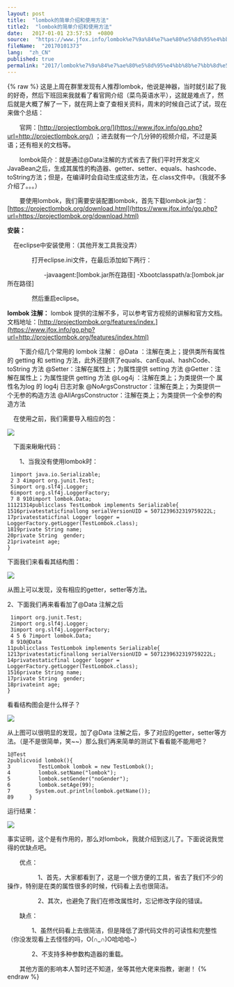 ```yaml
---
layout: post
title:  "lombok的简单介绍和使用方法"
title2:  "lombok的简单介绍和使用方法"
date:   2017-01-01 23:57:53  +0800
source:  "https://www.jfox.info/lombok%e7%9a%84%e7%ae%80%e5%8d%95%e4%bb%8b%e7%bb%8d%e5%92%8c%e4%bd%bf%e7%94%a8%e6%96%b9%e6%b3%95-2.html"
fileName:  "20170101373"
lang:  "zh_CN"
published: true
permalink: "2017/lombok%e7%9a%84%e7%ae%80%e5%8d%95%e4%bb%8b%e7%bb%8d%e5%92%8c%e4%bd%bf%e7%94%a8%e6%96%b9%e6%b3%95-2.html"
---
```

{% raw %}
这是上周在群里发现有人推荐lombok，他说是神器，当时就引起了我的好奇，然后下班回来我就看了看官网介绍（菜鸟英语水平），这就是难点了，然后就是大概了解了一下，就在网上查了查相关资料，周末的时候自己试了试，现在来做个总结：

　　官网：[http://projectlombok.org/](https://www.jfox.info/go.php?url=http://projectlombok.org/)  ；进去就有一个几分钟的视频介绍，不过是英语；还有相关的文档等。

　　lombok简介：就是通过@Data注解的方式省去了我们平时开发定义JavaBean之后，生成其属性的构造器、getter、setter、equals、hashcode、toString方法；但是，在编译时会自动生成这些方法，在.class文件中。（我就不多介绍了。。。）

　　要使用lombok，我们需要安装配置lombok，首先下载lombok.jar包：[https://projectlombok.org/download.html](https://www.jfox.info/go.php?url=https://projectlombok.org/download.html)

**安装：**

　在eclipse中安装使用：（其他开发工具我没弄）

　　　　打开eclipse.ini文件，在最后添加如下两行：

　　　　　　-javaagent:[lombok.jar所在路径] 
-Xbootclasspath/a:[lombok.jar所在路径]

　　　　然后重启eclipse。　

**lombok 注解：**
lombok 提供的注解不多，可以参考官方视频的讲解和官方文档。
文档地址：[http://projectlombok.org/features/index.](https://www.jfox.info/go.php?url=http://projectlombok.org/features/index.html)

 　　下面介绍几个常用的 lombok 注解：
@Data ：注解在类上；提供类所有属性的 getting 和 setting 方法，此外还提供了equals、canEqual、hashCode、toString 方法
@Setter：注解在属性上；为属性提供 setting 方法
@Getter：注解在属性上；为属性提供 getting 方法
@Log4j ：注解在类上；为类提供一个 属性名为log 的 log4j 日志对象
@NoArgsConstructor：注解在类上；为类提供一个无参的构造方法
@AllArgsConstructor：注解在类上；为类提供一个全参的构造方法

　在使用之前，我们需要导入相应的包：

![](52b80f8.png)

　下面来瞅瞅代码：

　　1、当我没有使用lombok时：

     1import java.io.Serializable;
     2 3 4import org.junit.Test;
     5import org.slf4j.Logger;
     6import org.slf4j.LoggerFactory;
     7 8 910import lombok.Data;
    11121314publicclass TestLombok implements Serializable{
    1516privatestaticfinallong serialVersionUID = 5071239632319759222L;
    17privatestaticfinal Logger logger = LoggerFactory.getLogger(TestLombok.class);
    1819private String name;
    20private String  gender;
    21privateint age;
    }

下面我们来看看其结构图：

![](8508808.png)

从图上可以发现，没有相应的getter，setter等方法。

2、下面我们再来看看加了@Data 注解之后

     1import org.junit.Test;
     2import org.slf4j.Logger;
     3import org.slf4j.LoggerFactory;
     4 5 6 7import lombok.Data;
     8 910@Data
    11publicclass TestLombok implements Serializable{
    1213privatestaticfinallong serialVersionUID = 5071239632319759222L;
    14privatestaticfinal Logger logger = LoggerFactory.getLogger(TestLombok.class);
    1516private String name;
    17private String  gender;
    18privateint age;
    }

看看结构图会是什么样子？

![](de20204.png)

从上图可以很明显的发现，加了@Data 注解之后，多了对应的getter，setter等方法。（是不是很简单，笑~~）那么我们再来简单的测试下看看能不能用吧？

    1@Test
    2publicvoid lombok(){
    3         TestLombok lombok = new TestLombok();
    4         lombok.setName("lombok");
    5         lombok.setGender("noGender");
    6         lombok.setAge(99);
    7        System.out.println(lombok.getName());
    89     }

运行结果：

![](0114fae.png)

事实证明，这个是有作用的，那么对lombok，我就介绍到这儿了。下面说说我觉得的优缺点吧。

　　优点：

　　　　　1、首先，大家都看到了，这是一个很方便的工具，省去了我们不少的操作，特别是在类的属性很多的时候，代码看上去也很简洁。

　　　　　2、其次，也避免了我们在修改属性时，忘记修改字段的错误。

　　缺点：

　　　　1、虽然代码看上去很简洁，但是降低了源代码文件的可读性和完整性（你没发现看上去怪怪的吗，O(∩_∩)O哈哈哈~）

　　　　2、不支持多种参数构造器的重载。

　　其他方面的影响本人暂时还不知道，坐等其他大佬来指教，谢谢！
{% endraw %}